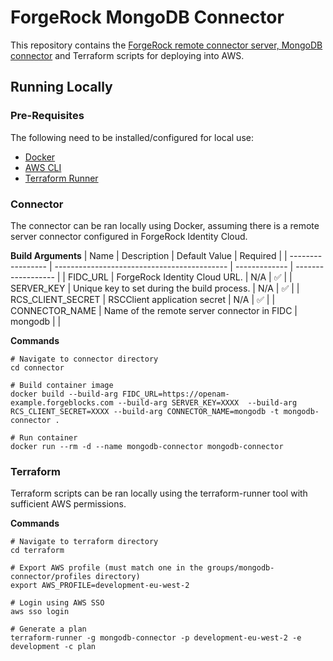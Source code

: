 # ForgeRock MongoDB Connector

This repository contains the [ForgeRock remote connector server, MongoDB connector](https://backstage.forgerock.com/downloads/browse/idm/featured/connectors) and Terraform scripts for deploying into AWS. 

## Running Locally

### Pre-Requisites

The following need to be installed/configured for local use:

- [Docker](https://docs.docker.com/get-docker/)
- [AWS CLI](https://companieshouse.atlassian.net/wiki/spaces/DEVOPS/pages/2220261547/AWS+SSO+User+Guide)
- [Terraform Runner](https://companieshouse.atlassian.net/wiki/spaces/DEVOPS/pages/1694236886/Terraform-runner)

### Connector

The connector can be ran locally using Docker, assuming there is a remote server connector configured in ForgeRock Identity Cloud. 

**Build Arguments**
| Name              | Description                                 | Default Value | Required           |
| ----------------- | ------------------------------------------- | ------------- | ------------------ |
| FIDC_URL          | ForgeRock Identity Cloud URL.               | N/A           | :white_check_mark: |
| SERVER_KEY        | Unique key to set during the build process. | N/A           | :white_check_mark: |
| RCS_CLIENT_SECRET | RSCClient application secret                | N/A           | :white_check_mark: |
| CONNECTOR_NAME    | Name of the remote server connector in FIDC | mongodb       |                    |

**Commands**
```
# Navigate to connector directory
cd connector

# Build container image
docker build --build-arg FIDC_URL=https://openam-example.forgeblocks.com --build-arg SERVER_KEY=XXXX  --build-arg RCS_CLIENT_SECRET=XXXX --build-arg CONNECTOR_NAME=mongodb -t mongodb-connector .

# Run container
docker run --rm -d --name mongodb-connector mongodb-connector
```

### Terraform

Terraform scripts can be ran locally using the terraform-runner tool with sufficient AWS permissions.

**Commands**
```
# Navigate to terraform directory
cd terraform

# Export AWS profile (must match one in the groups/mongodb-connector/profiles directory)
export AWS_PROFILE=development-eu-west-2

# Login using AWS SSO
aws sso login

# Generate a plan 
terraform-runner -g mongodb-connector -p development-eu-west-2 -e development -c plan
```